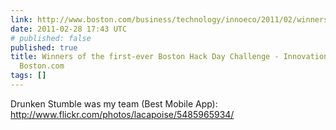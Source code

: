 ```yaml
---
link: http://www.boston.com/business/technology/innoeco/2011/02/winners_of_the_first-ever_bost.html
date: 2011-02-28 17:43 UTC
# published: false
published: true
title: Winners of the first-ever Boston Hack Day Challenge - Innovation Economy -
  Boston.com
tags: []
---
```


Drunken Stumble was my team (Best Mobile App): <a href="http://www.flickr.com/photos/lacapoise/5485965934/">http://www.flickr.com/photos/lacapoise/5485965934/</a>

